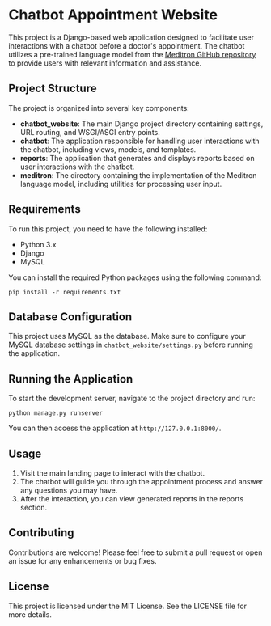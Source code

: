 # Chatbot Appointment Website

This project is a Django-based web application designed to facilitate user interactions with a chatbot before a doctor's appointment. The chatbot utilizes a pre-trained language model from the [Meditron GitHub repository](https://github.com/epfLLM/meditron) to provide users with relevant information and assistance.

## Project Structure

The project is organized into several key components:

- **chatbot_website**: The main Django project directory containing settings, URL routing, and WSGI/ASGI entry points.
- **chatbot**: The application responsible for handling user interactions with the chatbot, including views, models, and templates.
- **reports**: The application that generates and displays reports based on user interactions with the chatbot.
- **meditron**: The directory containing the implementation of the Meditron language model, including utilities for processing user input.

## Requirements

To run this project, you need to have the following installed:

- Python 3.x
- Django
- MySQL

You can install the required Python packages using the following command:

```
pip install -r requirements.txt
```

## Database Configuration

This project uses MySQL as the database. Make sure to configure your MySQL database settings in `chatbot_website/settings.py` before running the application.

## Running the Application

To start the development server, navigate to the project directory and run:

```
python manage.py runserver
```

You can then access the application at `http://127.0.0.1:8000/`.

## Usage

1. Visit the main landing page to interact with the chatbot.
2. The chatbot will guide you through the appointment process and answer any questions you may have.
3. After the interaction, you can view generated reports in the reports section.

## Contributing

Contributions are welcome! Please feel free to submit a pull request or open an issue for any enhancements or bug fixes.

## License

This project is licensed under the MIT License. See the LICENSE file for more details.